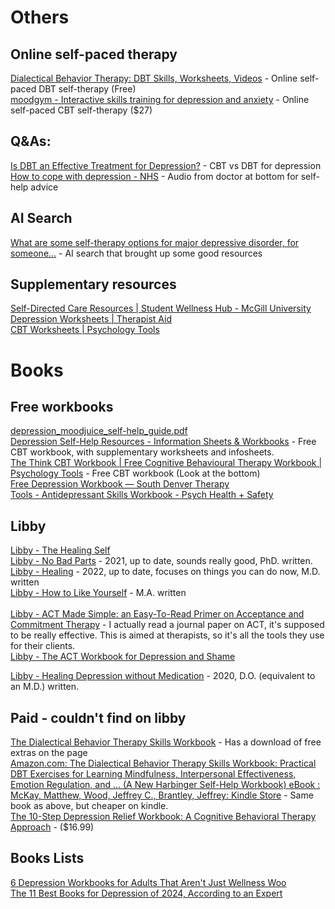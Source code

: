 # Others
## Online self-paced therapy
[Dialectical Behavior Therapy: DBT Skills, Worksheets, Videos](https://dialecticalbehaviortherapy.com/) - Online self-paced DBT self-therapy (Free) <br>
[moodgym - Interactive skills training for depression and anxiety](https://www.moodgym.com.au/) - Online self-paced CBT self-therapy ($27)

## Q&As: 
[Is DBT an Effective Treatment for Depression?](https://www.choosingtherapy.com/dbt-for-depression/) - CBT vs DBT for depression <br>
[How to cope with depression - NHS](https://www.nhs.uk/mental-health/self-help/tips-and-support/cope-with-depression/#2164923552001) - Audio from doctor at bottom for self-help advice
<br>
## AI Search 
[What are some self-therapy options for major depressive disorder, for someone...](https://www.perplexity.ai/search/What-are-some-5hnVX6R6SH.SZiT_I0MMyQ#1) - AI search that brought up some good resources
<br>
## Supplementary resources 
[Self-Directed Care Resources | Student Wellness Hub - McGill University](https://www.mcgill.ca/wellness-hub/get-support/mental-health-support/self-directed-care) <br>
[Depression Worksheets | Therapist Aid](https://www.therapistaid.com/therapy-worksheets/depression/none?page=1)<br>
[CBT Worksheets | Psychology Tools](https://www.psychologytools.com/downloads/cbt-worksheets-and-therapy-resources/)<br>

# Books 
## Free workbooks
[depression\_moodjuice\_self-help\_guide.pdf](https://www.mcgill.ca/counselling/files/counselling/depression_moodjuice_self-help_guide.pdf) <br>
[Depression Self-Help Resources - Information Sheets & Workbooks](https://www.cci.health.wa.gov.au/Resources/Looking-After-Yourself/Depression) - Free CBT workbook, with supplementary worksheets and infosheets. <br>
[The Think CBT Workbook  | Free Cognitive Behavioural Therapy Workbook | Psychology Tools](https://thinkcbt.com/thinkcbt-workbook) - Free CBT workbook (Look at the bottom) <br>
[Free Depression Workbook — South Denver Therapy](https://www.southdenvertherapy.com/free-resources/p/free-depression-workbook) <br>
[Tools - Antidepressant Skills Workbook - Psych Health + Safety](https://psychhealthandsafety.org/asw/) <br>
## Libby 
[Libby - The Healing Self](https://share.libbyapp.com/title/3376854) <br>
[Libby - No Bad Parts](https://share.libbyapp.com/title/6316700) - 2021, up to date, sounds really good, PhD. written. <br>
[Libby - Healing](https://share.libbyapp.com/title/6267496) - 2022, up to date, focuses on things you can do now, M.D. written <br>
[Libby - How to Like Yourself](https://share.libbyapp.com/title/2625622) - M.A. written <br>
<br>
[Libby - ACT Made Simple: an Easy-To-Read Primer on Acceptance and Commitment Therapy](https://share.libbyapp.com/title/4343580) - I actually read a journal paper on ACT, it's supposed to be really effective. This is aimed at therapists, so it's all the tools they use for their clients.  <br>
[Libby - The ACT Workbook for Depression and Shame](https://share.libbyapp.com/title/5605191) <br>

[Libby - Healing Depression without Medication](https://share.libbyapp.com/title/5003860) - 2020, D.O. (equivalent to an M.D.) written. <br>
## Paid - couldn't find on libby
[The Dialectical Behavior Therapy Skills Workbook](https://www.newharbinger.com/9781684034581/the-dialectical-behavior-therapy-skills-workbook/) - Has a download of free extras on the page <br>
[Amazon.com: The Dialectical Behavior Therapy Skills Workbook: Practical DBT Exercises for Learning Mindfulness, Interpersonal Effectiveness, Emotion Regulation, and ... (A New Harbinger Self-Help Workbook) eBook : McKay, Matthew, Wood, Jeffrey C., Brantley, Jeffrey: Kindle Store](https://www.amazon.com/Dialectical-Behavior-Therapy-Skills-Workbook-ebook/dp/B07MMQ95VG/ref=tmm_kin_swatch_0?_encoding=UTF8&qid=&sr=) - Same book as above, but cheaper on kindle. <br>
[The 10-Step Depression Relief Workbook: A Cognitive Behavioral Therapy Approach](https://valsec.barnesandnoble.com/w/the-10-step-depression-relief-workbook-simon-rego-psyd/1127522955;jsessionid=12084D27614C4595284F8AEAB82CF060.prodny_store01-p01v) - ($16.99) <br>
## Books Lists
[6 Depression Workbooks for Adults That Aren't Just Wellness Woo](https://www.moderneracounseling.com/depression-workbooks/) <br>
[The 11 Best Books for Depression of 2024, According to an Expert](https://www.verywellhealth.com/best-books-for-depression-7373920)